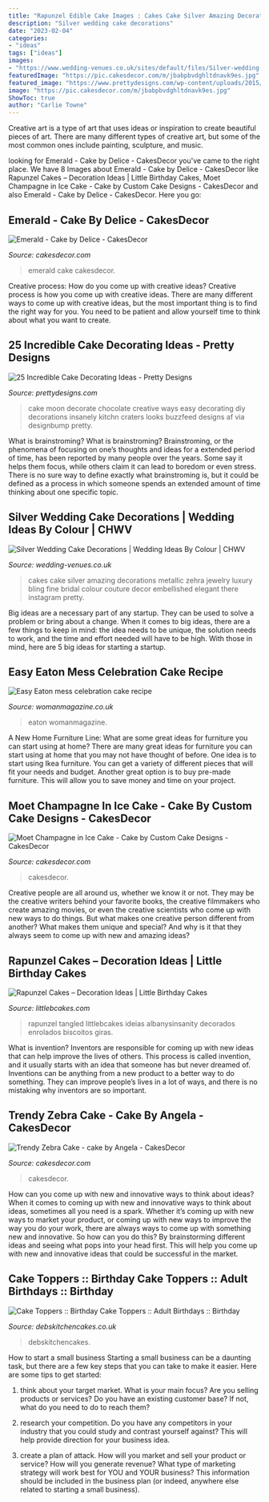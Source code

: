 ```yaml
---
title: "Rapunzel Edible Cake Images : Cakes Cake Silver Amazing Decorations Metallic Zehra Jewelry Luxury Bling Fine Bridal Colour Couture Decor Embellished Elegant There Instagram Pretty"
description: "Silver wedding cake decorations"
date: "2023-02-04"
categories:
- "ideas"
tags: ["ideas"]
images:
- "https://www.wedding-venues.co.uk/sites/default/files/Silver-wedding-cake-decorations-ArtDeco_FineCakesbyZehra.jpg"
featuredImage: "https://pic.cakesdecor.com/m/jbabpbvdghltdnavk9es.jpg"
featured_image: "https://www.prettydesigns.com/wp-content/uploads/2015/09/Moon-cake.jpg"
image: "https://pic.cakesdecor.com/m/jbabpbvdghltdnavk9es.jpg"
ShowToc: true
author: "Carlie Towne"
---
```



Creative art is a type of art that uses ideas or inspiration to create beautiful pieces of art. There are many different types of creative art, but some of the most common ones include painting, sculpture, and music.

	

		
looking for Emerald - Cake by Delice - CakesDecor you've came to the right place. We have 8 Images about Emerald - Cake by Delice - CakesDecor like Rapunzel Cakes – Decoration Ideas | Little Birthday Cakes, Moet Champagne in Ice Cake - Cake by Custom Cake Designs - CakesDecor and also Emerald - Cake by Delice - CakesDecor. Here you go:
		
    
## Emerald - Cake By Delice - CakesDecor

<img loading=lazy src="https://pic.cakesdecor.com/o/80D18C01-5F0A-43DC-A2AF-0531A4A73745_gyvq2t.jpg" onerror="this.onerror=null;this.src='https://tse2.mm.bing.net/th?id=OIP.Ovyt19_lbWjZy5XYqysUGAHaNi&amp;pid=15.1';" alt="Emerald - Cake by Delice - CakesDecor">

_Source: cakesdecor.com_

>emerald cake cakesdecor. 

	

Creative process: How do you come up with creative ideas?
Creative process is how you come up with creative ideas. There are many different ways to come up with creative ideas, but the most important thing is to find the right way for you. You need to be patient and allow yourself time to think about what you want to create.

    
## 25 Incredible Cake Decorating Ideas - Pretty Designs

<img loading=lazy src="https://www.prettydesigns.com/wp-content/uploads/2015/09/Moon-cake.jpg" onerror="this.onerror=null;this.src='https://tse3.mm.bing.net/th?id=OIP.XoSrjO3UmgBhbCO0-RYuNwHaKY&amp;pid=15.1';" alt="25 Incredible Cake Decorating Ideas - Pretty Designs">

_Source: prettydesigns.com_

>cake moon decorate chocolate creative ways easy decorating diy decorations insanely kitchn craters looks buzzfeed designs af via designbump pretty. 

	

What is brainstroming?
What is brainstroming? Brainstroming, or the phenomena of focusing on one’s thoughts and ideas for a extended period of time, has been reported by many people over the years. Some say it helps them focus, while others claim it can lead to boredom or even stress. There is no sure way to define exactly what brainstroming is, but it could be defined as a process in which someone spends an extended amount of time thinking about one specific topic.

    
## Silver Wedding Cake Decorations | Wedding Ideas By Colour | CHWV

<img loading=lazy src="https://www.wedding-venues.co.uk/sites/default/files/Silver-wedding-cake-decorations-ArtDeco_FineCakesbyZehra.jpg" onerror="this.onerror=null;this.src='https://tse3.mm.bing.net/th?id=OIP.tul4lAunWSCCt9lPsZP0jgHaLW&amp;pid=15.1';" alt="Silver Wedding Cake Decorations | Wedding Ideas By Colour | CHWV">

_Source: wedding-venues.co.uk_

>cakes cake silver amazing decorations metallic zehra jewelry luxury bling fine bridal colour couture decor embellished elegant there instagram pretty. 

	

Big ideas are a necessary part of any startup. They can be used to solve a problem or bring about a change. When it comes to big ideas, there are a few things to keep in mind: the idea needs to be unique, the solution needs to work, and the time and effort needed will have to be high. With those in mind, here are 5 big ideas for starting a startup.

    
## Easy Eaton Mess Celebration Cake Recipe

<img loading=lazy src="https://keyassets-p2.timeincuk.net/wp/prod/wp-content/uploads/sites/31/2015/07/Queens-Cake-featured.jpg" onerror="this.onerror=null;this.src='https://tse2.mm.bing.net/th?id=OIP.TFs0onsRoiwzX27WJ0NNIQHaLH&amp;pid=15.1';" alt="Easy Eaton mess celebration cake recipe">

_Source: womanmagazine.co.uk_

>eaton womanmagazine. 

	

A New Home Furniture Line: What are some great ideas for furniture you can start using at home?
There are many great ideas for furniture you can start using at home that you may not have thought of before. One idea is to start using Ikea furniture. You can get a variety of different pieces that will fit your needs and budget. Another great option is to buy pre-made furniture. This will allow you to save money and time on your project.

    
## Moet Champagne In Ice Cake - Cake By Custom Cake Designs - CakesDecor

<img loading=lazy src="https://pic.cakesdecor.com/m/jbabpbvdghltdnavk9es.jpg" onerror="this.onerror=null;this.src='https://tse4.mm.bing.net/th?id=OIP.rX1UuWmh26txRLwXd1-kEwHaKv&amp;pid=15.1';" alt="Moet Champagne in Ice Cake - Cake by Custom Cake Designs - CakesDecor">

_Source: cakesdecor.com_

>cakesdecor. 

	

Creative people are all around us, whether we know it or not. They may be the creative writers behind your favorite books, the creative filmmakers who create amazing movies, or even the creative scientists who come up with new ways to do things. But what makes one creative person different from another? What makes them unique and special? And why is it that they always seem to come up with new and amazing ideas?

    
## Rapunzel Cakes – Decoration Ideas | Little Birthday Cakes

<img loading=lazy src="https://www.littlebcakes.com/wp-content/uploads/2013/08/Rapunzel-Cakes.jpg" onerror="this.onerror=null;this.src='https://tse4.mm.bing.net/th?id=OIP.lkv30_yrQuSNxYihLhAUywHaJ4&amp;pid=15.1';" alt="Rapunzel Cakes – Decoration Ideas | Little Birthday Cakes">

_Source: littlebcakes.com_

>rapunzel tangled littlebcakes ideias albanysinsanity decorados enrolados biscoitos giras. 

	

What is invention?
Inventors are responsible for coming up with new ideas that can help improve the lives of others. This process is called invention, and it usually starts with an idea that someone has but never dreamed of. Inventions can be anything from a new product to a better way to do something. They can improve people’s lives in a lot of ways, and there is no mistaking why inventors are so important.

    
## Trendy Zebra Cake - Cake By Angela - CakesDecor

<img loading=lazy src="https://pic.cakesdecor.com/m/egnddyasxmkr7ryyk26j.jpg" onerror="this.onerror=null;this.src='https://tse3.mm.bing.net/th?id=OIP.RlL2QEJKYLx0pc9gZYGWMwHaLD&amp;pid=15.1';" alt="Trendy Zebra Cake - cake by Angela - CakesDecor">

_Source: cakesdecor.com_

>cakesdecor. 

	

How can you come up with new and innovative ways to think about ideas?
When it comes to coming up with new and innovative ways to think about ideas, sometimes all you need is a spark. Whether it’s coming up with new ways to market your product, or coming up with new ways to improve the way you do your work, there are always ways to come up with something new and innovative. So how can you do this? By brainstorming different ideas and seeing what pops into your head first. This will help you come up with new and innovative ideas that could be successful in the market.

    
## Cake Toppers :: Birthday Cake Toppers :: Adult Birthdays :: Birthday

<img loading=lazy src="http://www.debskitchencakes.co.uk/images/detailed/1/DSCF9123_wec4-e5.jpg" onerror="this.onerror=null;this.src='https://tse3.mm.bing.net/th?id=OIP.dyLKOsr58CiofkzF29Bf1gHaGx&amp;pid=15.1';" alt="Cake Toppers :: Birthday Cake Toppers :: Adult Birthdays :: Birthday">

_Source: debskitchencakes.co.uk_

>debskitchencakes. 

	

How to start a small business
Starting a small business can be a daunting task, but there are a few key steps that you can take to make it easier. Here are some tips to get started:
1. think about your target market. What is your main focus? Are you selling products or services? Do you have an existing customer base? If not, what do you need to do to reach them?

2. research your competition. Do you have any competitors in your industry that you could study and contrast yourself against? This will help provide direction for your business idea.

3. create a plan of attack. How will you market and sell your product or service? How will you generate revenue? What type of marketing strategy will work best for YOU and YOUR business? This information should be included in the business plan (or indeed, anywhere else related to starting a small business).

